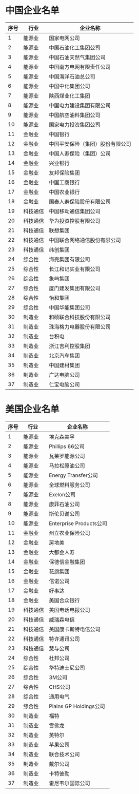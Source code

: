
# 中国企业名单

| 序号 |行业  |企业名称  |
| --- | --- | --- |
| 1 | 能源业 | 国家电网公司 |
| 2 | 能源业 | 中国石油化工集团公司 |
| 3 | 能源业 | 中国石油天然气集团公司 |
| 4 | 能源业 | 中国南方电网有限责任公司 |
| 5 | 能源业 | 中国海洋石油总公司 |
| 6 | 能源业 | 中国中化集团公司 |
| 7 | 能源业 | 陕西煤业化工集团 |
| 8 | 能源业 | 中国电力建设集团有限公司 |
| 9 | 能源业 | 中国航空油料集团公司 |
| 10 | 能源业 | 国家电力投资集团公司 |
| 11 | 金融业 | 中国银行 |
| 12 |金融业 |中国平安保险（集团）股份有限公司 |
| 13 |金融业  |中国人寿保险（集团）公司 |
|14 |金融业  |兴业银行 |
|15 |金融业  |友邦保险集团 |
|16 |金融业  |中国工商银行 |
|17 |金融业  |中国农业银行 |
|18 |金融业  |国泰人寿保险股份有限公司 |
|19 |科技通信 |中国移动通信集团公司 |
|20 |科技通信 |华为投资控股有限公司 |
|21 |科技通信 |联想集团 |
|22 |科技通信 |中国联合网络通信股份有限公司 |
|23 |科技通信 |纬创集团 |
|24 |综合性 |海亮集团有限公司 |
|25 |综合性 |长江和记实业有限公司 |
|26 |综合性 |象屿集团 |
|27 |综合性 |厦门建发集团有限公司 |
|28 |综合性 |怡和集团 |
|29 |综合性 |中国华能集团公司 |
|30 |制造业 |和硕联合科技股份有限公司 |
|31 |制造业 |珠海格力电器股份有限公司 |
|32 |制造业 |台积电|
|33 |制造业 |浙江吉利控股集团 |
|34 |制造业 |北京汽车集团 |
|35 |制造业 |中国建材集团 |
|36 |制造业 |广达电脑公司 |
|37 |制造业 |仁宝电脑公司 |

# 美国企业名单

| 序号 |行业  |企业名称  |
| --- | --- | --- |
| 1 | 能源业 | 埃克森美孚 |
| 2 | 能源业 | Phillips 66公司 |
| 3 | 能源业 | 瓦莱罗能源公司 |
| 4 | 能源业 | 马拉松原油公司 |
| 5 | 能源业 | Energy Transfer公司 |
| 6 | 能源业 | 全球燃料服务公司 |
| 7 | 能源业 | Exelon公司 |
| 8 | 能源业 | 康菲石油公司 |
| 9 | 能源业 | 斯伦贝谢公司 |
| 10 | 能源业 | Enterprise Products公司 |
| 11 | 金融业 | 州立农业保险公司 |
| 12 | 金融业 | 房地美 |
| 13 | 金融业 | 大都会人寿 |
| 14 | 金融业 | 保德信金融集团 |
| 15 | 金融业 | 花旗集团 |
| 16 | 金融业 | 信诺公司 |
| 17 | 金融业 | 好事达 |
| 18 | 金融业 | 美国合众银行 |
| 19 | 科技通信 | 美国电话电报公司 |
| 20 | 科技通信 | 威瑞森电信 |
| 21 | 科技通信 | 美国康卡斯特电信公司 |
| 22 | 科技通信 | 特许通讯公司 |
| 23 | 科技通信 | 慧与公司 |
| 24 | 综合性 | 杜邦公司 |
| 25 | 综合性 | 华特迪士尼公司 |
| 26 | 综合性 | 3M公司 |
| 27 | 综合性 | CHS公司 |
| 28 | 综合性 | 通用电气 |
| 29 | 综合性 | Plains GP Holdings公司 |
| 30 | 制造业 | 福特 |
| 31 | 制造业 | 雪佛龙 |
| 32 | 制造业 | 英特尔 |
| 33 | 制造业 | 苹果公司 |
| 34 | 制造业 | 联合技术公司 |
| 35 | 制造业 | 戴尔公司 |
| 36 | 制造业 | 卡特彼勒 |
| 37 | 制造业 | 霍尼韦尔国际公司 |
